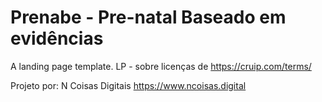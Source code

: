# Prenabe - Pre-natal Baseado em evidências

A landing page template.
LP - sobre licenças de https://cruip.com/terms/

Projeto por: N Coisas Digitais
https://www.ncoisas.digital

